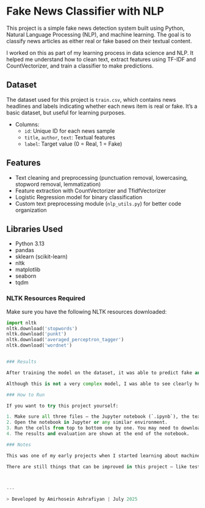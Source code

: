 # Fake News Classifier with NLP

This project is a simple fake news detection system built using Python, Natural Language Processing (NLP), and machine learning. The goal is to classify news articles as either real or fake based on their textual content.

I worked on this as part of my learning process in data science and NLP. It helped me understand how to clean text, extract features using TF-IDF and CountVectorizer, and train a classifier to make predictions.

## Dataset

The dataset used for this project is `train.csv`, which contains news headlines and labels indicating whether each news item is real or fake. It’s a basic dataset, but useful for learning purposes.

- Columns:
  - `id`: Unique ID for each news sample
  - `title`, `author`, `text`: Textual features
  - `label`: Target value (0 = Real, 1 = Fake)

## Features

- Text cleaning and preprocessing (punctuation removal, lowercasing, stopword removal, lemmatization)
- Feature extraction with CountVectorizer and TfidfVectorizer
- Logistic Regression model for binary classification
- Custom text preprocessing module (`nlp_utils.py`) for better code organization

## Libraries Used

- Python 3.13
- pandas
- sklearn (scikit-learn)
- nltk
- matplotlib
- seaborn
- tqdm

### NLTK Resources Required

Make sure you have the following NLTK resources downloaded:
```python
import nltk
nltk.download('stopwords')
nltk.download('punkt')
nltk.download('averaged_perceptron_tagger')
nltk.download('wordnet')


### Results

After training the model on the dataset, it was able to predict fake and real news with a good level of accuracy (around 90%). I also used a confusion matrix and a classification report to check how well it performed on both classes.

Although this is not a very complex model, I was able to see clearly how text preprocessing (like cleaning, lemmatization, and using TF-IDF) can help improve the final results. It was interesting to see how small improvements in the text cleaning steps affected the accuracy.

### How to Run

If you want to try this project yourself:

1. Make sure all three files — the Jupyter notebook (`.ipynb`), the text processing module (`nlp_utils.py`), and the dataset (`train.csv`) — are in the same folder.  
2. Open the notebook in Jupyter or any similar environment.  
3. Run the cells from top to bottom one by one. You may need to download NLTK resources when prompted.  
4. The results and evaluation are shown at the end of the notebook.

### Notes

This was one of my early projects when I started learning about machine learning and NLP. I wanted to keep it simple but meaningful. I wrote the text processing code separately to make it more reusable and to practice organizing code better.

There are still things that can be improved in this project — like testing with other models, doing hyperparameter tuning, or using more advanced NLP methods — but I think this version gives a good overview of how fake news classification works and how it can be implemented in Python.



---

> Developed by Amirhosein Ashrafiyan | July 2025
